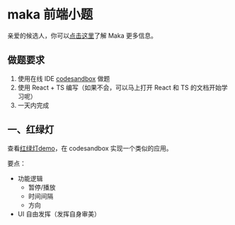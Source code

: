 # maka 前端小题

亲爱的候选人，你可以[点击这里](./intro.md)了解 Maka 更多信息。

## 做题要求

1. 使用在线 IDE [codesandbox](https://codesandbox.io/) 做题
2. 使用 React + TS 编写（如果不会，可以马上打开 React 和 TS 的文档开始学习呢）
3. 一天内完成

## 一、红绿灯

查看[红绿灯demo](https://makapicture.oss-cn-beijing.aliyuncs.com/cdn/mk-widgets/fe-testing-res/traffic-light.html)，在 codesandbox 实现一个类似的应用。

要点：

- 功能逻辑
  - 暂停/播放
  - 时间间隔
  - 方向
- UI 自由发挥（发挥自身审美）

<!-- ## 二、矩形判断

已知四个坐标点，计算这四个点是否可以组成一个矩形

```ts
// Point 数据结构如下 
interface Point {
   x: number;
   y: number; 
}

// 请实现以下函数:
// 注意: 以下 points 不一定有序
function isRectangle(points: Point[]): boolean;
```

## 三、星星

实现一个星星 -->
